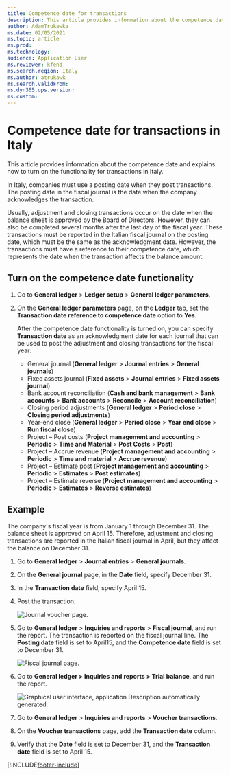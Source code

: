 ```yaml
---
title: Competence date for transactions
description: This article provides information about the competence date for transactions functionality in Italy
author: AdamTrukawka
ms.date: 02/05/2021
ms.topic: article
ms.prod: 
ms.technology: 
audience: Application User
ms.reviewer: kfend
ms.search.region: Italy
ms.author: atrukawk
ms.search.validFrom: 
ms.dyn365.ops.version: 
ms.custom: 
---
```


# Competence date for transactions in Italy

This article provides information about the competence date and explains how to turn on the functionality for transactions in Italy.

In Italy, companies must use a posting date when they post transactions. The posting date in the fiscal journal is the date when the company acknowledges the transaction.

Usually, adjustment and closing transactions occur on the date when the balance sheet is approved by the Board of Directors. However, they can also be completed several months after the last day of the fiscal year. These transactions must be reported in the Italian fiscal journal on the posting date, which must be the same as the acknowledgment date. However, the transactions must have a reference to their competence date, which represents the date when the transaction affects the balance amount.

## Turn on the competence date functionality

1.  Go to **General ledger** \> **Ledger setup** \> **General ledger parameters**.

2.  On the **General ledger parameters** page, on the **Ledger** tab, set the **Transaction date reference to competence date** option to **Yes**.

    After the competence date functionality is turned on, you can specify **Transaction date** as an acknowledgment date for each journal that can be used to post the adjustment and closing transactions for the fiscal year:

    -   General journal (**General ledger** \> **Journal entries** \> **General journals**)
    -   Fixed assets journal (**Fixed assets** \> **Journal entries** \> **Fixed assets journal**)
    -   Bank account reconciliation (**Cash and bank management** \> **Bank accounts** \> **Bank accounts** \> **Reconcile** \> **Account reconciliation**)
    -   Closing period adjustments (**General ledger** \> **Period close** \> **Closing period adjustments**)
    -   Year-end close (**General ledger** \> **Period close** \> **Year end close** \> **Run fiscal close**)
    -   Project – Post costs (**Project management and accounting** \> **Periodic** \> **Time and Material** \> **Post Costs** \> **Post**)
    -   Project – Accrue revenue (**Project management and accounting** \> **Periodic** \> **Time and material** \> **Accrue revenue**)
    -   Project – Estimate post (**Project management and accounting** \> **Periodic** \> **Estimates** \> **Post estimates**)
    -   Project – Estimate reverse (**Project management and accounting** \> **Periodic** \> **Estimates** \> **Reverse estimates**)

## Example

The company's fiscal year is from January 1 through December 31. The balance sheet is approved on April 15. Therefore, adjustment and closing transactions are reported in the Italian fiscal journal in April, but they affect the balance on December 31.

1. Go to **General ledger** \> **Journal entries** \> **General journals**.
2. On the **General journal** page, in the **Date** field, specify December 31.
3. In the **Transaction date** field, specify April 15.
4. Post the transaction.

    ![Journal voucher page.](media/ITA-Competence-date-for-transactions-2-general-journal.png)

5. Go to **General ledger** \> **Inquiries and reports** \> **Fiscal journal**, and run the report. The transaction is reported on the fiscal journal line. The **Posting date** field is set to April15, and the **Competence date** field is set to December 31.

    ![Fiscal journal page.](media/ITA-Competence-date-for-transactions-3-fiscal-journal.png)

6. Go to **General ledger \> Inquiries and reports \> Trial balance**, and run the report.

    ![Graphical user interface, application Description automatically generated.](media/ITA-Competence-date-for-transactions-4-trial-balance.png)

7. Go to **General ledger** \> **Inquiries and reports** \> **Voucher transactions**.
8. On the **Voucher transactions** page, add the **Transaction date** column.
9. Verify that the **Date** field is set to December 31, and the **Transaction date** field is set to April 15.

[!INCLUDE[footer-include](../../includes/footer-banner.md)]

